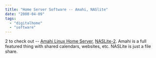 ```yaml
---
title: "Home Server Software -- Amahi, NASlite"
date: "2008-04-09"
tags: 
  - "digitalhome"
  - "software"
---
```


2 to check out -- [Amahi Linux Home Server](http://www.amahi.org/), [NASLite-2](http://www.serverelements.com/naslite-2-hdd.php). Amahi is a full featured thing with shared calendars, websites, etc. NASLite is just a file share.
